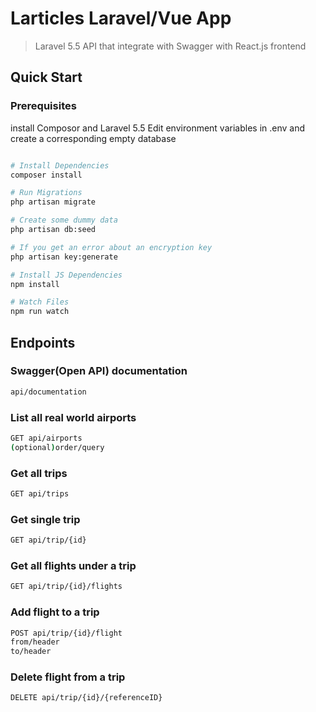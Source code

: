 # Larticles Laravel/Vue App

> Laravel 5.5 API that integrate with Swagger with React.js frontend

## Quick Start

### Prerequisites
install Composor and Laravel 5.5
Edit environment variables in .env and create a corresponding empty database
``` bash

# Install Dependencies
composer install

# Run Migrations
php artisan migrate

# Create some dummy data
php artisan db:seed

# If you get an error about an encryption key
php artisan key:generate

# Install JS Dependencies
npm install

# Watch Files
npm run watch
```

## Endpoints

### Swagger(Open API) documentation
``` bash
api/documentation
```

### List all real world airports
``` bash
GET api/airports
(optional)order/query
```

### Get all trips
``` bash
GET api/trips
```

### Get single trip
``` bash
GET api/trip/{id}
```

### Get all flights under a trip
``` bash
GET api/trip/{id}/flights
```

### Add flight to a trip
``` bash
POST api/trip/{id}/flight
from/header
to/header
```

### Delete flight from a trip
``` bash
DELETE api/trip/{id}/{referenceID}
```
